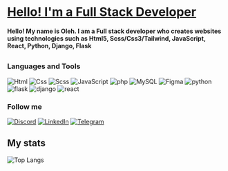 # <a href="https://olinykfs.github.io/portfolioV1/">Hello! I'm a Full Stack Developer</a>
<b>Hello! My name is Oleh. I am a Full stack developer who creates websites using technologies such as Html5, Scss/Css3/Tailwind, JavaScript, React, Python, Django, Flask</b>

##


### Languages and Tools

![Html](https://img.shields.io/badge/-Html-090909?style=for-the-badge&logo=HTML5&logoColor=fc6f03)
![Css](https://img.shields.io/badge/-Css-090909?style=for-the-badge&logo=CSS3&logoColor=4287f5)
![Scss](https://img.shields.io/badge/-Scss-090909?style=for-the-badge&logo=Sass&logoColor=ff009d)
![JavaScript](https://img.shields.io/badge/-JavaScript-090909?style=for-the-badge&logo=JavaScript&logoColor=E9D54D)
![php](https://img.shields.io/badge/-PHP-090909?style=for-the-badge&logo=PHP&logoColor=)
![MySQL](https://img.shields.io/badge/mysql-090909.svg?style=for-the-badge&logo=mysql&logoColor=white)
![Figma](https://img.shields.io/badge/figma-090909.svg?style=for-the-badge&logo=figma&logoColor=%234B275F)
![python](https://img.shields.io/badge/python-090909.svg?style=for-the-badge&logo=python&logoColor=%)
![flask](https://img.shields.io/badge/flask-090909.svg?style=for-the-badge&logo=flask&logoColor=%)
![django](https://img.shields.io/badge/django-090909.svg?style=for-the-badge&logo=django&logoColor=%)
![react](https://img.shields.io/badge/react-090909.svg?style=for-the-badge&logo=react&logoColor=%)<br>


### Follow me 

[![Discord](https://img.shields.io/badge/Discord-090909.svg?style=for-the-badge&logo=discord&logoColor=white)](https://discordapp.com/users/700598145096220782/)
[![LinkedIn](https://img.shields.io/badge/-LinkedIn-090909?style=for-the-badge&logo=linkedin&logoColor=007BB6)](https://www.linkedin.com/in/oleh-oliinyk-1b75662b6/)
[![Telegram](https://img.shields.io/badge/Telegram-090909?style=for-the-badge&logo=telegram&logoColor=white)](https://t.me/Parazko)

## My stats

![Top Langs](https://github-readme-stats.vercel.app/api/top-langs/?username=olinykfs&layout=compact&theme=vision-friendly-dark)
